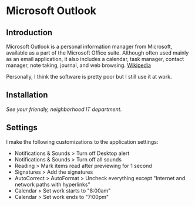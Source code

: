 # Microsoft Outlook

## Introduction

Microsoft Outlook is a personal information manager from Microsoft, available as a part of the Microsoft Office suite. Although often used mainly as an email application, it also includes a calendar, task manager, contact manager, note taking, journal, and web browsing. [Wikipedia](https://en.wikipedia.org/wiki/Microsoft_Outlook)

Personally, I think the software is pretty poor but I still use it at work.

## Installation

*See your friendly, neighborhood IT department.*

## Settings

I make the following customizations to the application settings:

* Notifications & Sounds > Turn off Desktop alert
* Notifications & Sounds > Turn off all sounds
* Reading > Mark items read after previewing for 1 second
* Signatures > Add the signatures
* AutoCorrect > AutoFormat > Uncheck everything except "Internet and network paths with hyperlinks"
* Calendar > Set work starts to "8:00am"
* Calendar > Set work ends to "7:00pm"
